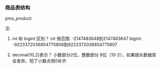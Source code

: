 ###  商品表结构
pms_product


注: 
1. int 和 bigint 区别？
  int 值范围: -2147483648到2147483647
  bigint: -9223372036854775808到9223372036854775807  
  
2. decimal(10,2)表示？
小数部分2位，整数部分 8位（10-2），如果超长数据库会舍弃，短了小数点用0补齐